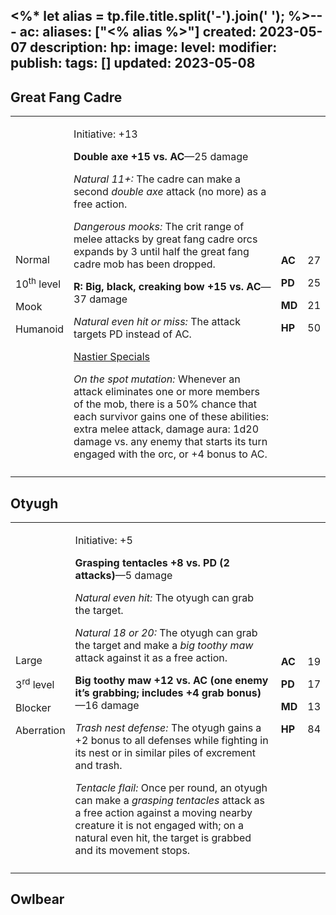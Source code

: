 <%* let alias = tp.file.title.split('-').join(' '); %>---
ac: 
aliases: ["<% alias %>"]
created: 2023-05-07
description: 
hp: 
image: 
level: 
modifier: 
publish: 
tags: []
updated: 2023-05-08
---

## Great Fang Cadre

<table>
<colgroup>
<col style="width: 16%" />
<col style="width: 72%" />
<col style="width: 5%" />
<col style="width: 5%" />
</colgroup>
<tbody>
<tr class="odd">
<td><p>Normal</p>
<p>10<sup>th</sup> level</p>
<p>Mook</p>
<p>Humanoid</p></td>
<td><p>Initiative: +13</p>
<p><strong>Double axe +15 vs. AC</strong>—25 damage</p>
<p><em>Natural 11+:</em> The cadre can make a second <em>double axe</em>
attack (no more) as a free action.</p>
<p><em>Dangerous mooks:</em> The crit range of melee attacks by great
fang cadre orcs expands by 3 until half the great fang cadre mob has
been dropped.</p>
<p><strong>R: Big, black, creaking bow +15 vs. AC</strong>—37 damage</p>
<p><em>Natural even hit or miss:</em> The attack targets PD instead of
AC.</p>
<p><u>Nastier Specials</u></p>
<p><em>On the spot mutation:</em> Whenever an attack eliminates one or
more members of the mob, there is a 50% chance that each survivor gains
one of these abilities: extra melee attack, damage aura: 1d20 damage vs.
any enemy that starts its turn engaged with the orc, or +4 bonus to
AC.</p></td>
<td><p><strong>AC</strong></p>
<p><strong>PD</strong></p>
<p><strong>MD</strong></p>
<p><strong>HP</strong></p></td>
<td><p>27</p>
<p>25</p>
<p>21</p>
<p>50</p></td>
</tr>
<tr class="even">
<td></td>
<td></td>
<td></td>
<td></td>
</tr>
</tbody>
</table>

## Otyugh

<table>
<colgroup>
<col style="width: 16%" />
<col style="width: 72%" />
<col style="width: 5%" />
<col style="width: 5%" />
</colgroup>
<tbody>
<tr class="odd">
<td><p>Large</p>
<p>3<sup>rd</sup> level</p>
<p>Blocker</p>
<p>Aberration</p></td>
<td><p>Initiative: +5</p>
<p><strong>Grasping tentacles +8 vs. PD (2 attacks)</strong>—5
damage</p>
<p><em>Natural even hit:</em> The otyugh can grab the target.</p>
<p><em>Natural 18 or 20:</em> The otyugh can grab the target and make a
<em>big toothy maw</em> attack against it as a free action.</p>
<p><strong>Big toothy maw +12 vs. AC (one enemy it’s grabbing; includes
+4 grab bonus)</strong>—16 damage</p>
<p><em>Trash nest defense:</em> The otyugh gains a +2 bonus to all
defenses while fighting in its nest or in similar piles of excrement and
trash.</p>
<p><em>Tentacle flail:</em> Once per round, an otyugh can make a
<em>grasping tentacles</em> attack as a free action against a moving
nearby creature it is not engaged with; on a natural even hit, the
target is grabbed and its movement stops.</p></td>
<td><p><strong>AC</strong></p>
<p><strong>PD</strong></p>
<p><strong>MD</strong></p>
<p><strong>HP</strong></p></td>
<td><p>19</p>
<p>17</p>
<p>13</p>
<p>84</p></td>
</tr>
<tr class="even">
<td></td>
<td></td>
<td></td>
<td></td>
</tr>
</tbody>
</table>

## Owlbear
